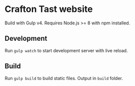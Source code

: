 # Crafton Tast website
Build with Gulp v4. Requires Node.js >= 8 with npm installed.

## Development

Run `gulp watch` to start development server with live reload.

## Build

Run `gulp build` to build static files. Output in `build` folder.
